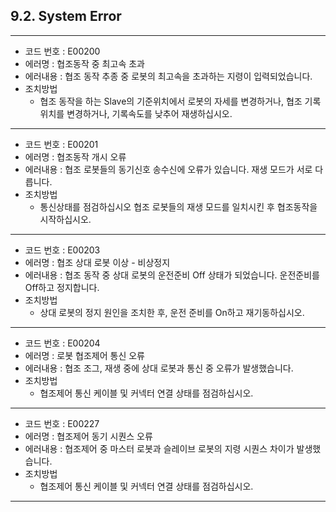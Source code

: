 ﻿## 9.2. System Error



---

- 코드 번호 : E00200     
- 에러명 : 협조동작 중 최고속 초과
- 에러내용 : 협조 동작 추종 중 로봇의 최고속을 초과하는 지령이 입력되었습니다.
- 조치방법
    - 협조 동작을 하는 Slave의 기준위치에서 로봇의 자세를 변경하거나, 협조 기록 위치를 변경하거나, 기록속도를 낮추어 재생하십시오.
---

- 코드 번호 : E00201      
- 에러명 : 협조동작 개시 오류 
- 에러내용 : 협조 로봇들의 동기신호 송수신에 오류가 있습니다. 재생 모드가 서로 다릅니다.
- 조치방법
    - 통신상태를 점검하십시오 협조 로봇들의 재생 모드를 일치시킨 후 협조동작을 시작하십시오.
---

- 코드 번호 : E00203       
- 에러명 : 협조 상대 로봇 이상 - 비상정지 
- 에러내용 : 협조 동작 중 상대 로봇의 운전준비 Off 상태가 되었습니다. 운전준비를 Off하고 정지합니다. 
- 조치방법
    - 상대 로봇의 정지 원인을 조치한 후, 운전 준비를 On하고 재기동하십시오.
---

- 코드 번호 : E00204        
- 에러명 : 로봇 협조제어 통신 오류
- 에러내용 : 협조 조그, 재생 중에 상대 로봇과 통신 중 오류가 발생했습니다.
- 조치방법
    - 협조제어 통신 케이블 및 커넥터 연결 상태를 점검하십시오.
---

- 코드 번호 : E00227          
- 에러명 : 협조제어 동기 시퀀스 오류 
- 에러내용 : 협조제어 중 마스터 로봇과 슬레이브 로봇의 지령 시퀀스 차이가 발생했습니다.
- 조치방법
    - 협조제어 통신 케이블 및 커넥터 연결 상태를 점검하십시오.
---